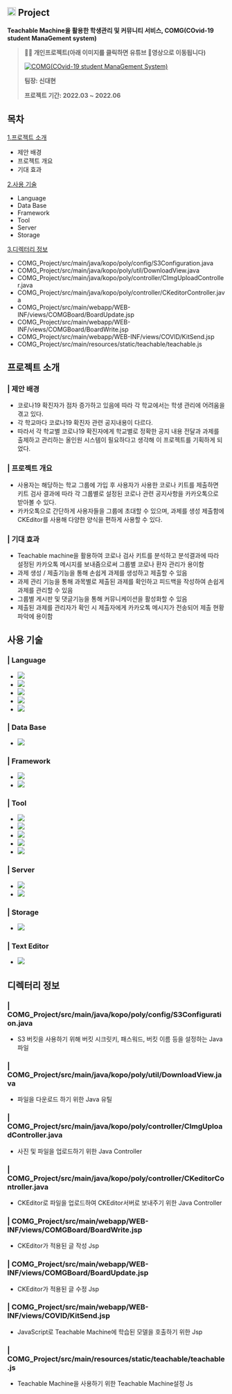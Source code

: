 ## <img width=20px src=https://user-images.githubusercontent.com/42789819/115147514-42221300-a096-11eb-9526-a68b8094f79c.png>  Project
**Teachable Machine을 활용한 학생관리 및 커뮤니티 서비스, COMG(COvid-19 student ManaGement system)**

> **👨‍🏫  개인프로젝트(아래 이미지를 클릭하면 유튜브 📼영상으로 이동됩니다)**
> 
> [![COMG(COvid-19 student ManaGement System)](https://user-images.githubusercontent.com/80372103/182903943-9c9fb79e-f281-40ec-b735-4c05c305a2d2.png)](https://youtu.be/ZaGxmUL0TSk)
> 
> **팀장: 신대현**  
> 
> **프로젝트 기간: 2022.03 ~ 2022.06**  
## 목차
[1.프로젝트 소개](#프로젝트-소개)
* 제안 배경
* 프로젝트 개요
* 기대 효과
  
[2.사용 기술](#사용-)
*  Language
*  Data Base
*  Framework
*  Tool
*  Server
*  Storage
  
[3.디렉터리 정보](#디렉터리-정보)
* COMG_Project/src/main/java/kopo/poly/config/S3Configuration.java
* COMG_Project/src/main/java/kopo/poly/util/DownloadView.java
* COMG_Project/src/main/java/kopo/poly/controller/CImgUploadController.java
* COMG_Project/src/main/java/kopo/poly/controller/CKeditorController.java
* COMG_Project/src/main/webapp/WEB-INF/views/COMGBoard/BoardUpdate.jsp
* COMG_Project/src/main/webapp/WEB-INF/views/COMGBoard/BoardWrite.jsp
* COMG_Project/src/main/webapp/WEB-INF/views/COVID/KitSend.jsp
* COMG_Project/src/main/resources/static/teachable/teachable.js<br>
  

## 프로젝트 소개
### | 제안 배경
* 코로나19 확진자가 점차 증가하고 있음에 따라 각 학교에서는 학생 관리에 어려움을 겪고 있다.
* 각 학교마다 코로나19 확진자 관련 공지내용이 다르다.
* 따라서 각 학교별 코로나19 확진자에게 학교별로 정확한 공지 내용 전달과 과제를 출제하고 관리하는 올인원 시스템이 필요하다고 생각해 이 프로젝트를 기획하게 되었다.  
### | 프로젝트 개요
* 사용자는 해당하는 학교 그룹에 가입 후 사용자가 사용한 코로나 키트를 제출하면 키트 검사 결과에 따라 각 그룹별로 설정된 코로나 관련 공지사항을 카카오톡으로 받아볼 수 있다.
* 카카오톡으로 간단하게 사용자들을 그룹에 초대할 수 있으며, 과제를 생성 제출함에 CKEditor를 사용해 다양한 양식을 편하게 사용할 수 있다. 
### | 기대 효과
* Teachable machine을 활용하여 코로나 검사 키트를 분석하고 분석결과에 따라 설정된 카카오톡 메시지를 보내줌으로써 그룹별 코로나 환자 관리가 용이함
* 과제 생성 / 제출기능을 통해 손쉽게 과제를 생성하고 제출할 수 있음
* 과제 관리 기능을 통해 과목별로 제출된 과제를 확인하고 피드백을 작성하여 손쉽게 과제를 관리할 수 있음
* 그룹별 게시판 및 댓글기능을 통해 커뮤니케이션을 활성화할 수 있음
* 제출된 과제를 관리자가 확인 시 제출자에게 카카오톡 메시지가 전송되어 제출 현황 파악에 용이함
## 사용 기술
### | Language 
* <img src="https://img.shields.io/badge/Java-색코드?style=for-the-badge&logo=이미지 이름&logoColor=white">
* <img src="https://img.shields.io/badge/Python-3776AB?style=for-the-badge&logo=Python&logoColor=white"> 
* <img src="https://img.shields.io/badge/JavaScript-F7DF1E?style=for-the-badge&logo=JavaScript&logoColor=white">
* <img src="https://img.shields.io/badge/Css3-1572B6?style=for-the-badge&logo=CSS3&logoColor=white"> 
* <img src="https://img.shields.io/badge/Html5-E34F26?style=for-the-badge&logo=HTML5&logoColor=white">
### | Data Base
* <img src="https://img.shields.io/badge/MariaDB-003545?style=for-the-badge&logo=MariaDB&logoColor=white">
### | Framework
* <img src="https://img.shields.io/badge/Spring Boot-6DB33F?style=for-the-badge&logo=Spring Boot&logoColor=white">
* <img src="https://img.shields.io/badge/Flask-000000?style=for-the-badge&logo=Flask&logoColor=white"><br> 
### | Tool
* <img src="https://img.shields.io/badge/IntelliJ-000000?style=for-the-badge&logo=IntelliJ IDEA&logoColor=white"> 
* <img src="https://img.shields.io/badge/PyCharm-000000?style=for-the-badge&logo=PyCharm&logoColor=white"> 
* <img src="https://img.shields.io/badge/Git Hub-181717?style=for-the-badge&logo=GitHub&logoColor=white"> 
* <img src="https://img.shields.io/badge/Git Kraken-179287?style=for-the-badge&logo=GitKraken&logoColor=white">
* <img src="https://img.shields.io/badge/Data Grip-000000?style=for-the-badge&logo=DataGrip&logoColor=white">
### | Server
* <img src="https://img.shields.io/badge/Apache Tomcat-F8DC75?style=for-the-badge&logo=Apache Tomcat&logoColor=white">
* <img src="https://img.shields.io/badge/Amazon EC2-FF9900?style=for-the-badge&logo=Amazon EC2&logoColor=white">
### | Storage
* <img src="https://img.shields.io/badge/Amazon S3-569A31?style=for-the-badge&logo=Amazon S3&logoColor=white">
### | Text Editor
* <img src="https://img.shields.io/badge/CKEditor 4-0287D0?style=for-the-badge&logo=CKEditor 4&logoColor=white">
## 디렉터리 정보
### | COMG_Project/src/main/java/kopo/poly/config/S3Configuration.java
* S3 버킷을 사용하기 위해 버킷 시크릿키, 패스워드, 버킷 이름 등을 설정하는 Java파일
### | COMG_Project/src/main/java/kopo/poly/util/DownloadView.java
* 파일을 다운로드 하기 위한 Java 유틸
### | COMG_Project/src/main/java/kopo/poly/controller/CImgUploadController.java
* 사진 및 파일을 업로드하기 위한 Java Controller
### | COMG_Project/src/main/java/kopo/poly/controller/CKeditorController.java
* CKEditor로 파일을 업로드하여 CKEditor서버로 보내주기 위한 Java Controller
### | COMG_Project/src/main/webapp/WEB-INF/views/COMGBoard/BoardWrite.jsp
* CKEditor가 적용된 글 작성 Jsp
### | COMG_Project/src/main/webapp/WEB-INF/views/COMGBoard/BoardUpdate.jsp
* CKEditor가 적용된 글 수정 Jsp
### | COMG_Project/src/main/webapp/WEB-INF/views/COVID/KitSend.jsp
* JavaScript로 Teachable Machine에 학습된 모델을 호출하기 위한 Jsp
### | COMG_Project/src/main/resources/static/teachable/teachable.js
* Teachable Machine을 사용하기 위한 Teachable Machine설정 Js
